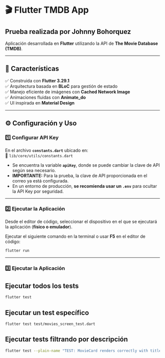 # 🎬 Flutter TMDB App  
## Prueba realizada por **Johnny Bohorquez**  

Aplicación desarrollada en **Flutter** utilizando la API de **The Movie Database (TMDB)**.  

---

## 📌 Características  
✅ Construida con **Flutter 3.29.1**  
✅ Arquitectura basada en **BLoC** para gestión de estado  
✅ Manejo eficiente de imágenes con **Cached Network Image**  
✅ Animaciones fluidas con **Animate_do**  
✅ UI inspirada en **Material Design**  

---

## ⚙️ Configuración y Uso  

### **1️⃣ Configurar API Key**  
En el archivo **`constants.dart`** ubicado en:  
📂 `lib/core/utils/constants.dart`  
- Se encuentra la variable **`apiKey`**, donde se puede cambiar la clave de API según sea necesario.  
- **IMPORTANTE:** Para la prueba, la clave de API proporcionada en el correo ya está configurada.  
- En un entorno de producción, **se recomienda usar un `.env`** para ocultar la API Key por seguridad.  

---

### **2️⃣ Ejecutar la Aplicación**  
Desde el editor de código, seleccionar el dispositivo en el que se ejecutará la aplicación (**físico o emulador**).  

Ejecutar el siguiente comando en la terminal o usar **F5** en el editor de código:   
```sh
flutter run
```

---

### **3️⃣ Ejecutar la Aplicación** 
## Ejecutar todos los tests
```sh
flutter test  
```

## Ejecutar un test específico
```sh
flutter test test/movies_screen_test.dart  
```

## Ejecutar tests filtrando por descripción
```sh
flutter test --plain-name "TEST: MovieCard renders correctly with title and score"
```


